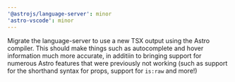 ```yaml
---
'@astrojs/language-server': minor
'astro-vscode': minor
---
```


Migrate the language-server to use a new TSX output using the Astro compiler. This should make things such as autocomplete and hover information much more accurate, in additiin to bringing support for numerous Astro features that were previously not working (such as support for the shorthand syntax for props, support for `is:raw` and more!)
